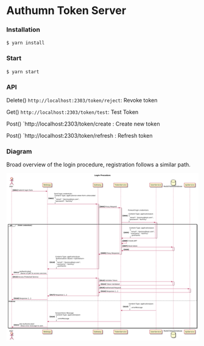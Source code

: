 # Authumn Token Server

### Installation

```
$ yarn install
```

### Start

```
$ yarn start
```

### API

Delete()
`http://localhost:2303/token/reject`: Revoke token

Get()
`http://localhost:2303/token/test`: Test Token

Post()
`http://localhost:2303/token/create : Create new token

Post()
`http://localhost:2303/token/refresh : Refresh token

### Diagram

Broad overview of the login procedure, registration follows a similar path.

![alt text](diagrams/login.png "Description goes here")


